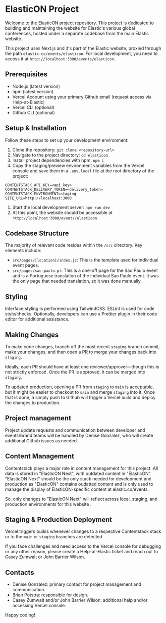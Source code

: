 # ElasticON Project

Welcome to the ElasticON project repository. This project is dedicated to building and maintaining the website for Elastic's various global conferences, hosted under a separate codebase from the main Elastic website.

This project uses Next.js and it's part of the Elastic website, proxied through the path `elastic.co/events/elasticon`. For local development, you need to access it at `http://localhost:3000/events/elasticon`.

## Prerequisites

- Node.js (latest version)
- npm (latest version)
- Vercel Account using your primary Github email (request access via Help-at-Elastic)
- Vercel CLI (optional)
- Github CLI (optional)

## Setup & Installation

Follow these steps to set up your development environment:
1. Clone the repository: `git clone <repository-url>`
2. Navigate to the project directory: `cd elasticon`
3. Install project dependencies with npm: `npm i`
4. Copy the staging/preview environment variables from the Vercel console and save them in a `.env.local` file at the root directory of the project:
```
CONTENTSTACK_API_KEY=<api_key>
CONTENTSTACK_DELIVERY_TOKEN=<delivery_token>
CONTENTSTACK_ENVIRONMENT=staging
SITE_URL=http://localhost:3000
```
1. Start the local development server: `npm run dev`
2. At this point, the website should be accessible at `http://localhost:3000/events/elasticon`

## Codebase Structure

The majority of relevant code resides within the `/src` directory. Key elements include:
- `src/pages/[location]/index.js`: This is the template used for individual event pages.
- `src/pages/sao-paulo-pt`: This is a one-off page for the Sao Paulo event and is a Portuguese translation of the individual Sao Paulo event. It was the only page that needed translation, so it was done manually.

## Styling

Interface styling is performed using TailwindCSS. ESLint is used for code style/checks. Optionally, developers can use a Prettier plugin in their code editor for additional assistance.

## Making Changes

To make code changes, branch off the most recent `staging` branch commit, make your changes, and then open a PR to merge your changes back into `staging`.

Ideally, each PR should have at least one reviewer/approver—though this is not strictly enforced. Once the PR is approved, it can be merged into `staging`.

To updated production, opening a PR from `staging` to `main` is acceptable, but it might be easier to checkout to `main` and merge `staging` into it. Once that is done, a simply push to Github will trigger a Vercel build and deploy the changes to production.

## Project management

Project update requests and communication between developer and events/brand teams will be handled by Denise Gonzalez, who will create additional Github issues as needed.

## Content Management

Contentstack plays a major role in content management for this project. All data is stored in "ElasticON Next", with outdated content in "ElasticON". "ElasticON Next" should be the only stack needed for development and production as "ElasticON" contains oudatted content and is only used to manage the display of ElasticON-specific content at elastic.co/events.

So, only changes to "ElasticON Next" will reflect across local, staging, and production environments for this website .

## Staging & Production Deployment

Vercel triggers builds whenever changes to a respective Contentstack stack or to the `main` or `staging` branches are detected.

If you face challenges and need access to the Vercel console for debugging or any other reason, please create a Help-at-Elastic ticket and reach out to Casey Zumwalt or John Barrier Wilson.

## Contacts

- Denise Gonzalez: primary contact for project management and communication.
- Brian Potstra: responsible for design.
- Casey Zumwalt and/or John Barrier Wilson: additional help and/or accessing Vercel console.

Happy coding!